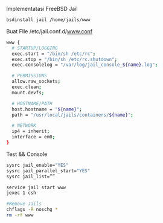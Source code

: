Implementatasi FreeBSD Jail
```sh
bsdinstall jail /home/jails/www
```
Buat FIle  /etc/jail.conf.d/www.conf
```sh
www {
  # STARTUP/LOGGING
  exec.start = "/bin/sh /etc/rc";
  exec.stop = "/bin/sh /etc/rc.shutdown";
  exec.consolelog = "/var/log/jail_console_${name}.log";

  # PERMISSIONS
  allow.raw_sockets;
  exec.clean;
  mount.devfs;

  # HOSTNAME/PATH
  host.hostname = "${name}";
  path = "/usr/local/jails/containers/${name}";

  # NETWORK
  ip4 = inherit;
  interface = em0;
}
```
Test && Console
```sh
sysrc jail_enable="YES"
sysrc jail_parallel_start="YES"
sysrc jail_list=””

service jail start www
jexec 1 csh

#Remove Jails
chflags -R noschg *
rm -rf www
```

